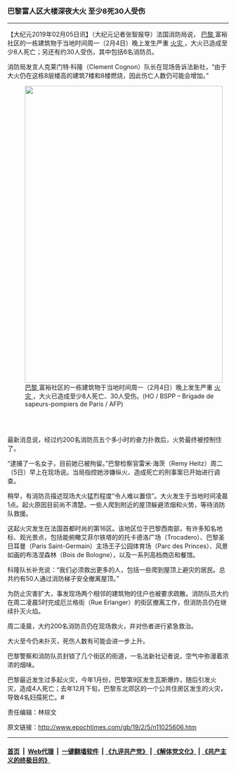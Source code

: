 ### 巴黎富人区大楼深夜大火 至少8死30人受伤
------------------------

<p>
 【大纪元2019年02月05日讯】（大纪元记者张智报导）法国消防局说，
 <a href="http://www.epochtimes.com/gb/tag/%E5%B7%B4%E9%BB%8E.html">
  巴黎
 </a>
 富裕社区的一栋建筑物于当地时间周一（2月4日）晚上发生严重
 <a href="http://www.epochtimes.com/gb/tag/%E7%81%AB%E7%81%BE.html">
  火灾
 </a>
 ，大火已造成至少8人死亡；另还有约30人受伤，其中包括6名消防员。
</p>
<p>
 消防局发言人克莱门特·科隆（Clement Cognon）队长在现场告诉法新社，“由于大火仍在这栋8层楼高的建筑7楼和8楼燃烧，因此伤亡人数仍可能会增加。”
</p>
<figure class="wp-caption aligncenter" id="attachment_11025668" style="width: 450px">
 <a href="http://i.epochtimes.com/assets/uploads/2019/02/000_1D19Z2.jpg">
  <img alt="" class="wp-image-11025668 size-medium" height="675" src="http://i.epochtimes.com/assets/uploads/2019/02/000_1D19Z2-450x675.jpg" width="450"/>
 </a>
 <br/><figcaption class="wp-caption-text">
  <a href="http://www.epochtimes.com/gb/tag/%E5%B7%B4%E9%BB%8E.html">
   巴黎
  </a>
  富裕社区的一栋建筑物于当地时间周一（2月4日）晚上发生严重
  <a href="http://www.epochtimes.com/gb/tag/%E7%81%AB%E7%81%BE.html">
   火灾
  </a>
  ，大火已造成至少8人死亡、30人受伤。(HO / BSPP – Brigade de sapeurs-pompiers de Paris / AFP)
 </figcaption><br/>
</figure><br/>
<p>
 最新消息说，经过约200名消防员五个多小时的奋力扑救后，火势最终被控制住了。
</p>
<p>
 “逮捕了一名女子，目前她已被拘留。”巴黎检察官雷米·海茨（Remy Heitz）周二（5日）早上在现场说。当局指控她涉嫌纵火、造成死亡的刑事案已开始进行调查。
</p>
<p>
</p>
<p>
 稍早，有消防员描述现场大火猛烈程度“令人难以置信”。大火发生于当地时间凌晨1点。起火原因目前尚不清楚。一些人爬到附近的屋顶躲避浓烟和火势，等待消防队救援。
</p>
<p>
 这起火灾发生在法国首都时尚的第16区。该地区位于巴黎西南部，有许多知名地标、观光景点，包括能俯瞰艾菲尔铁塔的的托卡德洛广场（Trocadero）、巴黎圣日耳曼（Paris Saint-Germain）主场王子公园体育场（Parc des Princes）、风景如画的布洛涅森林（Bois de Bologne），以及一系列高档商店和餐馆。
</p>
<p>
 科隆队长补充说：“我们必须救出更多的人，包括一些爬到屋顶上避灾的居民。总共约有50人通过消防梯子安全撤离屋顶。”
</p>
<p>
</p>
<p>
 为防止灾害扩大，事发现场两个相邻的建筑物的住户也被要求疏散。消防队员大约在周二凌晨5时完成厄兰格街（Rue Erlanger）的街区撤离工作，但消防员仍在继续扑灭火焰。
</p>
<p>
 周二凌晨，大约200名消防员仍在现场救火，并对伤者进行紧急救治。
</p>
<p>
 大火至今仍未扑灭，死伤人数有可能会进一步上升。
</p>
<p>
 巴黎警察和消防队员封锁了几个街区的街道，一名法新社记者说，空气中弥漫着浓浓的烟味。
</p>
<p>
 巴黎最近发生过多起火灾，今年1月份，巴黎第9区发生瓦斯爆炸，随后引发火灾，造成4人死亡；去年12月下旬，巴黎东北郊区的一个公共住房区发生的火灾，导致4名妇孺死亡。#
</p>
<p>
 责任编辑：林琮文
</p>

原文链接：http://www.epochtimes.com/gb/19/2/5/n11025606.htm


------------------------
#### [首页](https://github.com/gfw-breaker/banned-news/blob/master/README.md) &nbsp;|&nbsp; [Web代理](https://github.com/labour-camp/helloworld) &nbsp;|&nbsp; [一键翻墙软件](https://github.com/gfw-breaker/nogfw/blob/master/README.md) &nbsp;| [《九评共产党》](https://github.com/gfw-breaker/9ping.md/blob/master/README.md#九评之一评共产党是什么) | [《解体党文化》](https://github.com/gfw-breaker/jtdwh.md/blob/master/README.md) | [《共产主义的终极目的》](https://github.com/gfw-breaker/gczydzjmd.md/blob/master/README.md)

